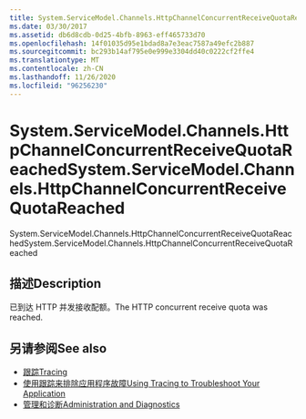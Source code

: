 ```yaml
---
title: System.ServiceModel.Channels.HttpChannelConcurrentReceiveQuotaReached
ms.date: 03/30/2017
ms.assetid: db6d8cdb-0d25-4bfb-8963-eff465733d70
ms.openlocfilehash: 14f01035d95e1bdad8a7e3eac7587a49efc2b887
ms.sourcegitcommit: bc293b14af795e0e999e3304dd40c0222cf2ffe4
ms.translationtype: MT
ms.contentlocale: zh-CN
ms.lasthandoff: 11/26/2020
ms.locfileid: "96256230"
---
```

# <a name="systemservicemodelchannelshttpchannelconcurrentreceivequotareached"></a><span data-ttu-id="a97de-102">System.ServiceModel.Channels.HttpChannelConcurrentReceiveQuotaReached</span><span class="sxs-lookup"><span data-stu-id="a97de-102">System.ServiceModel.Channels.HttpChannelConcurrentReceiveQuotaReached</span></span>

<span data-ttu-id="a97de-103">System.ServiceModel.Channels.HttpChannelConcurrentReceiveQuotaReached</span><span class="sxs-lookup"><span data-stu-id="a97de-103">System.ServiceModel.Channels.HttpChannelConcurrentReceiveQuotaReached</span></span>  
  
## <a name="description"></a><span data-ttu-id="a97de-104">描述</span><span class="sxs-lookup"><span data-stu-id="a97de-104">Description</span></span>  

 <span data-ttu-id="a97de-105">已到达 HTTP 并发接收配额。</span><span class="sxs-lookup"><span data-stu-id="a97de-105">The HTTP concurrent receive quota was reached.</span></span>  
  
## <a name="see-also"></a><span data-ttu-id="a97de-106">另请参阅</span><span class="sxs-lookup"><span data-stu-id="a97de-106">See also</span></span>

- [<span data-ttu-id="a97de-107">跟踪</span><span class="sxs-lookup"><span data-stu-id="a97de-107">Tracing</span></span>](index.md)
- [<span data-ttu-id="a97de-108">使用跟踪来排除应用程序故障</span><span class="sxs-lookup"><span data-stu-id="a97de-108">Using Tracing to Troubleshoot Your Application</span></span>](using-tracing-to-troubleshoot-your-application.md)
- [<span data-ttu-id="a97de-109">管理和诊断</span><span class="sxs-lookup"><span data-stu-id="a97de-109">Administration and Diagnostics</span></span>](../index.md)
